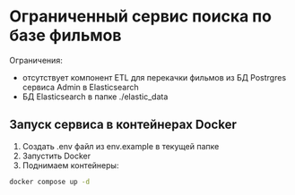 # Ограниченный сервис поиска по базе фильмов

Ограничения:

- отсутствует компонент ETL для перекачки фильмов из БД Postrgres сервиса Admin в Elasticsearch
- БД Elasticsearch в папке ./elastic_data

## Запуск сервиса в контейнерах Docker

 1. Создать .env файл из env.example в текущей папке
 2. Запустить Docker
 3. Поднимаем контейнеры:

```bash
docker compose up -d
```
